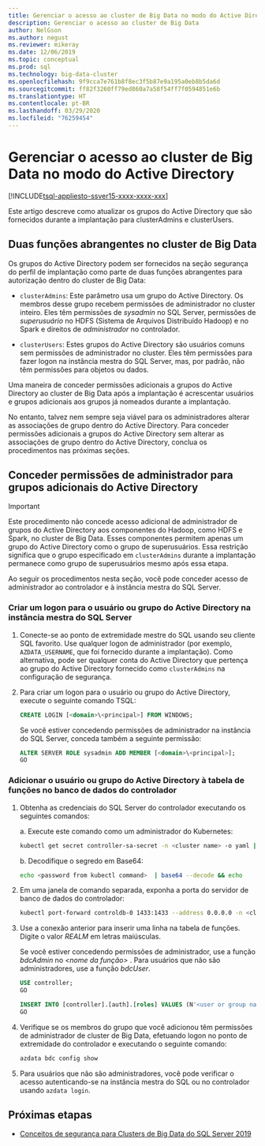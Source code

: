 ```yaml
---
title: Gerenciar o acesso ao cluster de Big Data no modo do Active Directory
description: Gerenciar o acesso ao cluster de Big Data
author: NelGson
ms.author: negust
ms.reviewer: mikeray
ms.date: 12/06/2019
ms.topic: conceptual
ms.prod: sql
ms.technology: big-data-cluster
ms.openlocfilehash: 9f9cca7e761b8f8ec3f5b87e9a195a0eb8b5da6d
ms.sourcegitcommit: ff82f3260ff79ed860a7a58f54ff7f0594851e6b
ms.translationtype: HT
ms.contentlocale: pt-BR
ms.lasthandoff: 03/29/2020
ms.locfileid: "76259454"
---
```

# <a name="manage-big-data-cluster-access-in-active-directory-mode"></a>Gerenciar o acesso ao cluster de Big Data no modo do Active Directory

[!INCLUDE[tsql-appliesto-ssver15-xxxx-xxxx-xxx](../includes/tsql-appliesto-ssver15-xxxx-xxxx-xxx.md)]

Este artigo descreve como atualizar os grupos do Active Directory que são fornecidos durante a implantação para clusterAdmins e clusterUsers.

## <a name="two-overarching-roles-in-the-big-data-cluster"></a>Duas funções abrangentes no cluster de Big Data

Os grupos do Active Directory podem ser fornecidos na seção segurança do perfil de implantação como parte de duas funções abrangentes para autorização dentro do cluster de Big Data:

* `clusterAdmins`: Este parâmetro usa um grupo do Active Directory. Os membros desse grupo recebem permissões de administrador no cluster inteiro. Eles têm permissões de *sysadmin* no SQL Server, permissões de *superusuário* no HDFS (Sistema de Arquivos Distribuído Hadoop) e no Spark e direitos de *administrador* no controlador.

* `clusterUsers`: Estes grupos do Active Directory são usuários comuns sem permissões de administrador no cluster. Eles têm permissões para fazer logon na instância mestra do SQL Server, mas, por padrão, não têm permissões para objetos ou dados.

Uma maneira de conceder permissões adicionais a grupos do Active Directory ao cluster de Big Data após a implantação é acrescentar usuários e grupos adicionais aos grupos já nomeados durante a implantação. 

No entanto, talvez nem sempre seja viável para os administradores alterar as associações de grupo dentro do Active Directory. Para conceder permissões adicionais a grupos do Active Directory sem alterar as associações de grupo dentro do Active Directory, conclua os procedimentos nas próximas seções.

## <a name="grant-administrator-permissions-to-additional-active-directory-groups"></a>Conceder permissões de administrador para grupos adicionais do Active Directory

>[!IMPORTANT]
>Este procedimento não concede acesso adicional de administrador de grupos do Active Directory aos componentes do Hadoop, como HDFS e Spark, no cluster de Big Data. Esses componentes permitem apenas um grupo do Active Directory como o grupo de superusuários. Essa restrição significa que o grupo especificado em `clusterAdmins` durante a implantação permanece como grupo de superusuários mesmo após essa etapa.

Ao seguir os procedimentos nesta seção, você pode conceder acesso de administrador ao controlador e à instância mestra do SQL Server.

### <a name="create-a-login-for-the-active-directory-user-or-group-in-the-sql-server-master-instance"></a>Criar um logon para o usuário ou grupo do Active Directory na instância mestra do SQL Server 

1. Conecte-se ao ponto de extremidade mestre do SQL usando seu cliente SQL favorito. Use qualquer logon de administrador (por exemplo, `AZDATA_USERNAME`, que foi fornecido durante a implantação). Como alternativa, pode ser qualquer conta do Active Directory que pertença ao grupo do Active Directory fornecido como `clusterAdmins` na configuração de segurança.

1. Para criar um logon para o usuário ou grupo do Active Directory, execute o seguinte comando TSQL:

   ```sql
   CREATE LOGIN [<domain>\<principal>] FROM WINDOWS;
   ```

   Se você estiver concedendo permissões de administrador na instância do SQL Server, conceda também a seguinte permissão:

   ```sql
   ALTER SERVER ROLE sysadmin ADD MEMBER [<domain>\<principal>];
   GO
   ```

### <a name="add-the-active-directory-user-or-group-to-the-roles-table-in-the-controller-database"></a>Adicionar o usuário ou grupo do Active Directory à tabela de funções no banco de dados do controlador 

1. Obtenha as credenciais do SQL Server do controlador executando os seguintes comandos:

   a. Execute este comando como um administrador do Kubernetes:

   ```bash
   kubectl get secret controller-sa-secret -n <cluster name> -o yaml | grep password
   ```

   b. Decodifique o segredo em Base64:

   ```bash
   echo <password from kubectl command>  | base64 --decode && echo
   ```

1. Em uma janela de comando separada, exponha a porta do servidor de banco de dados do controlador:

   ```bash
   kubectl port-forward controldb-0 1433:1433 --address 0.0.0.0 -n <cluster name>
   ```

1. Use a conexão anterior para inserir uma linha na tabela de funções. Digite o valor *REALM* em letras maiúsculas.

   Se você estiver concedendo permissões de administrador, use a função *bdcAdmin* no *\<nome da função>* . Para usuários que não são administradores, use a função *bdcUser*.

   ```sql
   USE controller;
   GO

   INSERT INTO [controller].[auth].[roles] VALUES (N'<user or group name>@<REALM>', N'<role name>')
   GO
   ```

1. Verifique se os membros do grupo que você adicionou têm permissões de administrador de cluster de Big Data, efetuando logon no ponto de extremidade do controlador e executando o seguinte comando:

   ```bash
   azdata bdc config show
   ```

1. Para usuários que não são administradores, você pode verificar o acesso autenticando-se na instância mestra do SQL ou no controlador usando `azdata login`.

## <a name="next-steps"></a>Próximas etapas

- [Conceitos de segurança para Clusters de Big Data do SQL Server 2019](concept-security.md)
